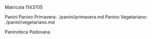 Matricola 1143705

Panini
Panino Primavera: ./panini/primavera.md
Panino Vegetariano: ./panini/vegetariano.md

Paninoteca Padovana
